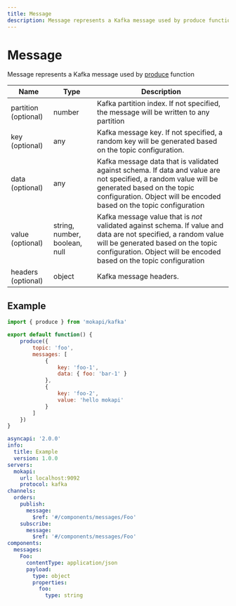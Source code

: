 ```yaml
---
title: Message
description: Message represents a Kafka message used by produce function.
---
```

# Message

Message represents a Kafka message used by [produce](/docs/javascript-api/mokapi-kafka/produce.md) function

| Name                 | Type                          | Description                                                                                                                                                                                                                 |
|----------------------|-------------------------------|-----------------------------------------------------------------------------------------------------------------------------------------------------------------------------------------------------------------------------|
| partition (optional) | number                        | Kafka partition index. If not specified, the message will be written to any partition                                                                                                                                       |
| key  (optional)      | any                           | Kafka message key. If not specified, a random key will be generated based on the topic configuration.                                                                                                                       |
| data (optional)      | any                           | Kafka message data that is validated against schema. If data and value are not specified, a random value will be generated based on the topic configuration. Object will be encoded based on the topic configuration        |
| value (optional)     | string, number, boolean, null | Kafka message value that is *not* validated against schema. If value and data are not specified, a random value will be generated based on the topic configuration. Object will be encoded based on the topic configuration |
| headers (optional)   | object                        | Kafka message headers.                                                                                                                                                                                                      |

## Example

```javascript tab=kafka.js
import { produce } from 'mokapi/kafka'

export default function() {
    produce({
        topic: 'foo',
        messages: [
            {
                key: 'foo-1',
                data: { foo: 'bar-1' }
            },
            {
                key: 'foo-2',
                value: 'hello mokapi'
            }
        ]
    })
}
```

```yaml tab=kafka.yaml
asyncapi: '2.0.0'
info:
  title: Example
  version: 1.0.0
servers:
  mokapi:
    url: localhost:9092
    protocol: kafka
channels:
  orders:
    publish:
      message:
        $ref: '#/components/messages/Foo'
    subscribe:
      message:
        $ref: '#/components/messages/Foo'
components:
  messages:
    Foo:
      contentType: application/json
      payload:
        type: object
        properties:
          foo:
            type: string
```